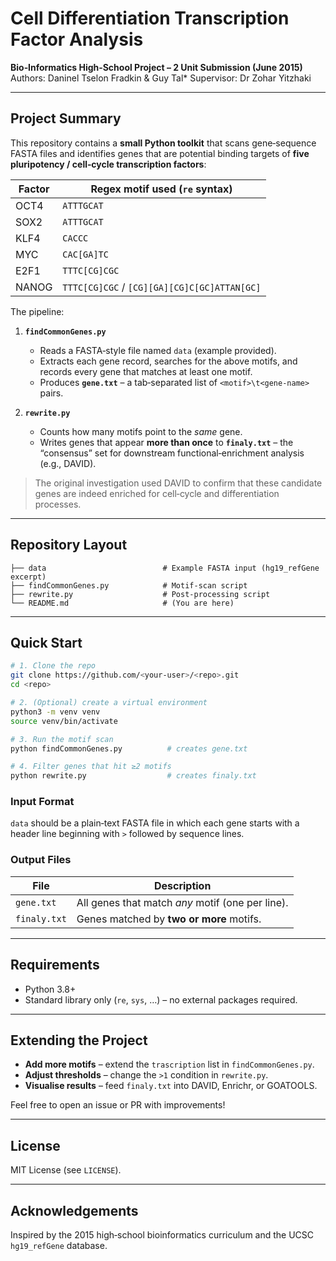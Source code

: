 # Cell Differentiation Transcription Factor Analysis

**Bio‑Informatics High‑School Project – 2 Unit Submission (June 2015)**
Authors: Daninel Tselon Fradkin & Guy Tal*
Supervisor: Dr Zohar Yitzhaki

---

## Project Summary

This repository contains a **small Python toolkit** that scans gene‑sequence FASTA files and identifies genes that are potential binding targets of **five pluripotency / cell‑cycle transcription factors**:

| Factor | Regex motif used (`re` syntax)               |
| ------ | -------------------------------------------- |
| OCT4   | `ATTTGCAT`                                   |
| SOX2   | `ATTTGCAT`                                   |
| KLF4   | `CACCC`                                      |
| MYC    | `CAC[GA]TC`                                  |
| E2F1   | `TTTC[CG]CGC`                                |
| NANOG  | `TTTC[CG]CGC` / `[CG][GA][CG]C[GC]ATTAN[GC]` |

The pipeline:

1. **`findCommonGenes.py`**

   * Reads a FASTA‑style file named `data` (example provided).
   * Extracts each gene record, searches for the above motifs, and records every gene that matches at least one motif.
   * Produces **`gene.txt`** – a tab‑separated list of `<motif>\t<gene‑name>` pairs.

2. **`rewrite.py`**

   * Counts how many motifs point to the *same* gene.
   * Writes genes that appear **more than once** to **`finaly.txt`** – the “consensus” set for downstream functional‑enrichment analysis (e.g., DAVID).

> The original investigation used DAVID to confirm that these candidate genes are indeed enriched for cell‑cycle and differentiation processes.

---

## Repository Layout

```
├── data                          # Example FASTA input (hg19_refGene excerpt)
├── findCommonGenes.py            # Motif‑scan script
├── rewrite.py                    # Post‑processing script
└── README.md                     # (You are here)
```

---

## Quick Start

```bash
# 1. Clone the repo
git clone https://github.com/<your-user>/<repo>.git
cd <repo>

# 2. (Optional) create a virtual environment
python3 -m venv venv
source venv/bin/activate

# 3. Run the motif scan
python findCommonGenes.py          # creates gene.txt

# 4. Filter genes that hit ≥2 motifs
python rewrite.py                  # creates finaly.txt
```

### Input Format

`data` should be a plain‑text FASTA file in which each gene starts with a header line beginning with `>` followed by sequence lines.

### Output Files

| File         | Description                                      |
| ------------ | ------------------------------------------------ |
| `gene.txt`   | All genes that match *any* motif (one per line). |
| `finaly.txt` | Genes matched by **two or more** motifs.         |

---

## Requirements

* Python 3.8+
* Standard library only (`re`, `sys`, …) – no external packages required.

---

## Extending the Project

* **Add more motifs** – extend the `trascription` list in `findCommonGenes.py`.
* **Adjust thresholds** – change the `>1` condition in `rewrite.py`.
* **Visualise results** – feed `finaly.txt` into DAVID, Enrichr, or GOATOOLS.

Feel free to open an issue or PR with improvements!

---

## License

MIT License (see `LICENSE`).

---

## Acknowledgements

Inspired by the 2015 high‑school bioinformatics curriculum and the UCSC `hg19_refGene` database.
